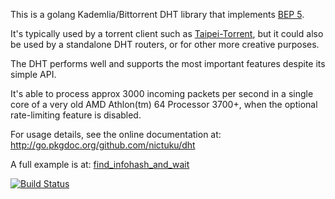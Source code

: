 This is a golang Kademlia/Bittorrent DHT library that implements [BEP
5](http://www.bittorrent.org/beps/bep_0005.html).

It's typically used by a torrent client such as
[Taipei-Torrent](http://github.com/nictuku/Taipei-Torrent), but it could also
be used by a standalone DHT routers, or for other more creative purposes.

The DHT performs well and supports the most important features despite its
simple API.

It's able to process approx 3000 incoming packets per second in a single core of
a very old AMD Athlon(tm) 64 Processor 3700+, when the optional rate-limiting
feature is disabled.

For usage details, see the online documentation at:
http://go.pkgdoc.org/github.com/nictuku/dht

A full example is at:
[find_infohash_and_wait](examples/find_infohash_and_wait/main.go)

[![Build Status](https://drone.io/github.com/nictuku/dht/status.png)](https://drone.io/github.com/nictuku/dht/latest)
